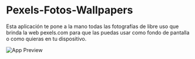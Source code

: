 # Pexels-Fotos-Wallpapers
Esta aplicación te pone a la mano todas las fotografías de libre uso que brinda la web pexels.com para que las puedas usar como fondo de pantalla o como quieras en tu dispositivo.

![App Preview](https://github.com/mbove77/Pexels-Fotos-Wallpapers/blob/master/app/src/main/res/mipmap-xhdpi/pexel-preview.gif?raw=true)

